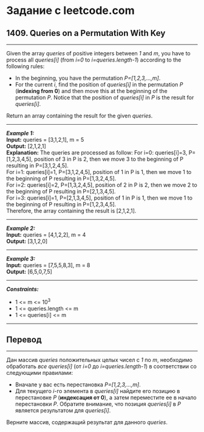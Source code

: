 # Задание с leetcode.com
## 1409. Queries on a Permutation With Key

---

Given the array *queries* of positive integers between *1* and *m*, you have to process all *queries[i]* (from *i=0* to *i=queries.length-1*) according to the following rules:
- In the beginning, you have the permutation *P=[1,2,3,...,m]*.</br>
- For the current *i*, find the position of *queries[i]* in the permutation *P* (**indexing from 0**) and then move this at the beginning of the permutation *P*. Notice that the position of *queries[i]* in *P* is the result for *queries[i]*.</br>

Return an array containing the result for the given *queries*.

---

***Example 1:***</br>
**Input:** queries = [3,1,2,1], m = 5</br>
**Output:** [2,1,2,1]</br>
**Explanation:** The queries are processed as follow: 
For i=0: queries[i]=3, P=[1,2,3,4,5], position of 3 in P is 2, then we move 3 to the beginning of P resulting in P=[3,1,2,4,5]. </br>
For i=1: queries[i]=1, P=[3,1,2,4,5], position of 1 in P is 1, then we move 1 to the beginning of P resulting in P=[1,3,2,4,5]. </br>
For i=2: queries[i]=2, P=[1,3,2,4,5], position of 2 in P is 2, then we move 2 to the beginning of P resulting in P=[2,1,3,4,5]. </br>
For i=3: queries[i]=1, P=[2,1,3,4,5], position of 1 in P is 1, then we move 1 to the beginning of P resulting in P=[1,2,3,4,5]. </br>
Therefore, the array containing the result is [2,1,2,1].</br>

---

***Example 2:***</br>
**Input:** queries = [4,1,2,2], m = 4</br>
**Output:** [3,1,2,0]</br>

---

***Example 3:***</br>
**Input:** queries = [7,5,5,8,3], m = 8</br>
**Output:** [6,5,0,7,5]</br>

---

***Constraints:***</br>
- 1 <= m <= 10<sup>3</sup></br>
- 1 <= queries.length <= m</br>
- 1 <= queries[i] <= m</br>

---

## Перевод

---

Дан массив *queries* положительных целых чисел с *1* по *m*, необходимо обработать *все queries[i]* (от *i=0* до *i=queries.length-1*) в соответствии со следующими правилами:
- Вначале у вас есть перестановка *P=[1,2,3,...,m]*.</br>
- Для текущего *i*-го элемента в *queries[i]* найдите его позицию в перестановке *P* (**индексация от 0**), а затем переместите ее в начало перестановки *P*. Обратите внимание, что позиция *queries[i]* в *P* является результатом для *queries[i]*.

Верните массив, содержащий результат для данного *queries*.